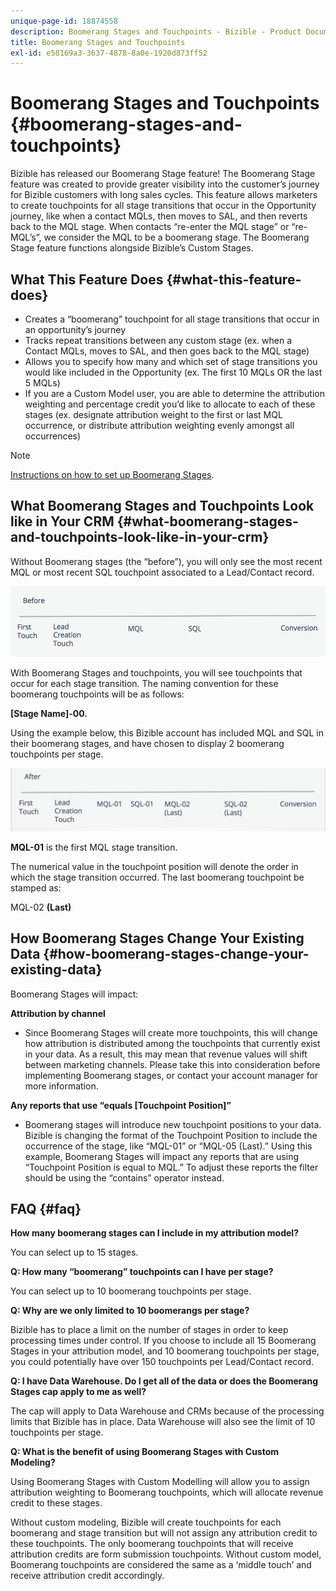```yaml
---
unique-page-id: 18874558
description: Boomerang Stages and Touchpoints - Bizible - Product Documentation
title: Boomerang Stages and Touchpoints
exl-id: e58169a3-3637-4878-8a0e-1920d873ff52
---
```

# Boomerang Stages and Touchpoints {#boomerang-stages-and-touchpoints}

Bizible has released our Boomerang Stage feature! The Boomerang Stage feature was created to provide greater visibility into the customer’s journey for Bizible customers with long sales cycles. This feature allows marketers to create touchpoints for all stage transitions that occur in the Opportunity journey, like when a contact MQLs, then moves to SAL, and then reverts back to the MQL stage. When contacts “re-enter the MQL stage” or “re-MQL’s”, we consider the MQL to be a boomerang stage. The Boomerang Stage feature functions alongside Bizible’s Custom Stages.

## What This Feature Does {#what-this-feature-does}

* Creates a “boomerang” touchpoint for all stage transitions that occur in an opportunity’s journey
* Tracks repeat transitions between any custom stage (ex. when a Contact MQLs, moves to SAL, and then goes back to the MQL stage)
* Allows you to specify how many and which set of stage transitions you would like included in the Opportunity (ex. The first 10 MQLs OR the last 5 MQLs)
* If you are a Custom Model user, you are able to determine the attribution weighting and percentage credit you’d like to allocate to each of these stages (ex. designate attribution weight to the first or last MQL occurrence, or distribute attribution weighting evenly amongst all occurrences)

>[!NOTE]
>
>[Instructions on how to set up Boomerang Stages](/help/advanced-marketo-measure-features/boomerang/setting-up-boomerang-stages.md).

## What Boomerang Stages and Touchpoints Look like in Your CRM {#what-boomerang-stages-and-touchpoints-look-like-in-your-crm}

Without Boomerang stages (the “before”), you will only see the most recent MQL or most recent SQL touchpoint associated to a Lead/Contact record.

![](assets/1.png)

With Boomerang Stages and touchpoints, you will see touchpoints that occur for each stage transition. The naming convention for these boomerang touchpoints will be as follows:

**[Stage Name]-00.**

Using the example below, this Bizible account has included MQL and SQL in their boomerang stages, and have chosen to display 2 boomerang touchpoints per stage.

![](assets/2.png)

**MQL-01** is the first MQL stage transition.

The numerical value in the touchpoint position will denote the order in which the stage transition occurred. The last boomerang touchpoint be stamped as:

MQL-02 **(Last)**

## How Boomerang Stages Change Your Existing Data {#how-boomerang-stages-change-your-existing-data}

Boomerang Stages will impact:

**Attribution by channel**

* Since Boomerang Stages will create more touchpoints, this will change how attribution is distributed among the touchpoints that currently exist in your data. As a result, this may mean that revenue values will shift between marketing channels. Please take this into consideration before implementing Boomerang stages, or contact your account manager for more information.

**Any reports that use “equals [Touchpoint Position]”**

* Boomerang stages will introduce new touchpoint positions to your data. Bizible is changing the format of the Touchpoint Position to include the occurrence of the stage, like “MQL-01” or “MQL-05 (Last).” Using this example, Boomerang Stages will impact any reports that are using “Touchpoint Position is equal to MQL.” To adjust these reports the filter should be using the “contains” operator instead.

## FAQ {#faq}

**How many boomerang stages can I include in my attribution model?**

You can select up to 15 stages.

**Q: How many “boomerang” touchpoints can I have per stage?**

You can select up to 10 boomerang touchpoints per stage.

**Q: Why are we only limited to 10 boomerangs per stage?**

Bizible has to place a limit on the number of stages in order to keep processing times under control. If you choose to include all 15 Boomerang Stages in your attribution model, and 10 boomerang touchpoints per stage, you could potentially have over 150 touchpoints per Lead/Contact record.

**Q: I have Data Warehouse. Do I get all of the data or does the Boomerang Stages cap apply to me as well?**

The cap will apply to Data Warehouse and CRMs because of the processing limits that Bizible has in place. Data Warehouse will also see the limit of 10 touchpoints per stage.

**Q: What is the benefit of using Boomerang Stages with Custom Modeling?**

Using Boomerang Stages with Custom Modelling will allow you to assign attribution weighting to Boomerang touchpoints, which will allocate revenue credit to these stages.

Without custom modeling, Bizible will create touchpoints for each boomerang and stage transition but will not assign any attribution credit to these touchpoints. The only boomerang touchpoints that will receive attribution credits are form submission touchpoints. Without custom model, Boomerang touchpoints are considered the same as a ‘middle touch’ and receive attribution credit accordingly.
